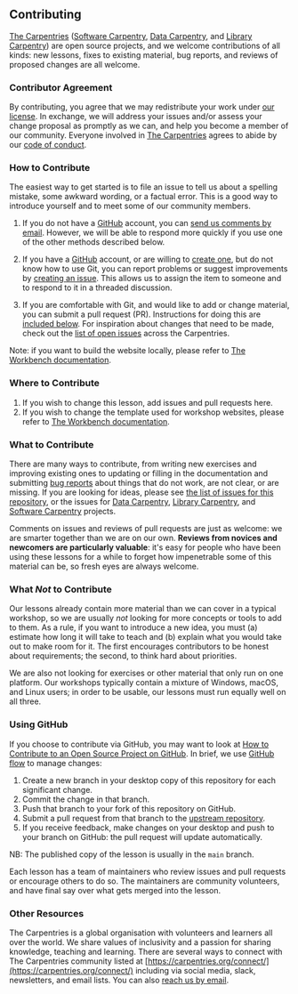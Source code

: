 ## Contributing

[The Carpentries][cp-site] ([Software Carpentry][swc-site], [Data
Carpentry][dc-site], and [Library Carpentry][lc-site]) are open source
projects, and we welcome contributions of all kinds: new lessons, fixes to
existing material, bug reports, and reviews of proposed changes are all
welcome.

### Contributor Agreement

By contributing, you agree that we may redistribute your work under [our
license](LICENSE.md). In exchange, we will address your issues and/or assess
your change proposal as promptly as we can, and help you become a member of our
community. Everyone involved in [The Carpentries][cp-site] agrees to abide by
our [code of conduct](CODE_OF_CONDUCT.md).

### How to Contribute

The easiest way to get started is to file an issue to tell us about a spelling
mistake, some awkward wording, or a factual error. This is a good way to
introduce yourself and to meet some of our community members.

1. If you do not have a [GitHub][github] account, you can [send us comments by
  email][contact]. However, we will be able to respond more quickly if you use
  one of the other methods described below.

2. If you have a [GitHub][github] account, or are willing to [create
  one][github-join], but do not know how to use Git, you can report problems
  or suggest improvements by [creating an issue][repo-issues]. This allows us
  to assign the item to someone and to respond to it in a threaded discussion.

3. If you are comfortable with Git, and would like to add or change material,
  you can submit a pull request (PR). Instructions for doing this are
  [included below](#using-github). For inspiration about changes that need to
  be made, check out the [list of open issues][issues] across the Carpentries.

Note: if you want to build the website locally, please refer to [The Workbench
documentation][template-doc].

### Where to Contribute

1. If you wish to change this lesson, add issues and pull requests here.
2. If you wish to change the template used for workshop websites, please refer
  to [The Workbench documentation][template-doc].

### What to Contribute

There are many ways to contribute, from writing new exercises and improving
existing ones to updating or filling in the documentation and submitting [bug
reports][issues] about things that do not work, are not clear, or are missing.
If you are looking for ideas, please see [the list of issues for this
repository][repo-issues], or the issues for [Data Carpentry][dc-issues],
[Library Carpentry][lc-issues], and [Software Carpentry][swc-issues] projects.

Comments on issues and reviews of pull requests are just as welcome: we are
smarter together than we are on our own. **Reviews from novices and newcomers
are particularly valuable**: it's easy for people who have been using these
lessons for a while to forget how impenetrable some of this material can be, so
fresh eyes are always welcome.

### What *Not* to Contribute

Our lessons already contain more material than we can cover in a typical
workshop, so we are usually *not* looking for more concepts or tools to add to
them. As a rule, if you want to introduce a new idea, you must (a) estimate how
long it will take to teach and (b) explain what you would take out to make room
for it. The first encourages contributors to be honest about requirements; the
second, to think hard about priorities.

We are also not looking for exercises or other material that only run on one
platform. Our workshops typically contain a mixture of Windows, macOS, and
Linux users; in order to be usable, our lessons must run equally well on all
three.

### Using GitHub

If you choose to contribute via GitHub, you may want to look at [How to
Contribute to an Open Source Project on GitHub][how-contribute]. In brief, we
use [GitHub flow][github-flow] to manage changes:

1. Create a new branch in your desktop copy of this repository for each
  significant change.
2. Commit the change in that branch.
3. Push that branch to your fork of this repository on GitHub.
4. Submit a pull request from that branch to the [upstream repository][repo].
5. If you receive feedback, make changes on your desktop and push to your
  branch on GitHub: the pull request will update automatically.

NB: The published copy of the lesson is usually in the `main` branch.

Each lesson has a team of maintainers who review issues and pull requests or
encourage others to do so. The maintainers are community volunteers, and have
final say over what gets merged into the lesson.

### Other Resources

The Carpentries is a global organisation with volunteers and learners all over
the world. We share values of inclusivity and a passion for sharing knowledge,
teaching and learning. There are several ways to connect with The Carpentries
community listed at [https://carpentries.org/connect/](https://carpentries.org/connect/) including via social
media, slack, newsletters, and email lists. You can also [reach us by
email][contact].

[cp-site]: https://carpentries.org/
[swc-site]: https://software-carpentry.org/
[dc-site]: https://datacarpentry.org/
[lc-site]: https://librarycarpentry.org/
[github]: https://github.com
[contact]: mailto:team@carpentries.org
[github-join]: https://github.com/join
[repo-issues]: https://github.com/librarycarpentry/lc-overview/issues
[issues]: https://carpentries.org/help-wanted-issues/
[template-doc]: https://carpentries.github.io/workbench/
[dc-issues]: https://github.com/issues?q=user%3Adatacarpentry
[lc-issues]: https://github.com/issues?q=user%3ALibraryCarpentry
[swc-issues]: https://github.com/issues?q=user%3Aswcarpentry
[how-contribute]: https://egghead.io/courses/how-to-contribute-to-an-open-source-project-on-github
[github-flow]: https://guides.github.com/introduction/flow/
[repo]: https://github.com/librarycarpentry/lc-overview



